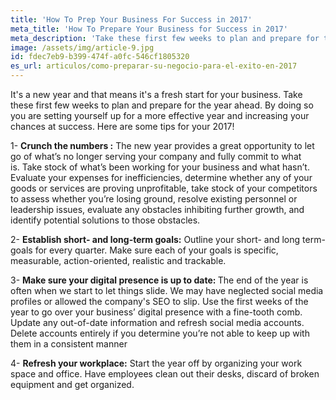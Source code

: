 ```yaml
---
title: 'How To Prep Your Business For Success in 2017'
meta_title: 'How To Prepare Your Business for Success in 2017'
meta_description: 'Take these first few weeks to plan and prepare for the year ahead. By doing so you are setting yourself up for a more effective year and increasing your chances at success. Here are some tips for your 2017!'
image: /assets/img/article-9.jpg
id: fdec7eb9-b399-474f-a0fc-546cf1805320
es_url: articulos/como-preparar-su-negocio-para-el-exito-en-2017
---
```

It's a new year and that means it's a fresh start for your business. Take these first few weeks to plan and prepare for the year ahead. By doing so you are setting yourself up for a more effective year and increasing your chances at success. Here are some tips for your 2017!

1- <strong>Crunch the numbers :</strong> The new year provides a great opportunity to let go of what’s no longer serving your company and fully commit to what is. Take stock of what’s been working for your business and what hasn’t. Evaluate your expenses for inefficiencies, determine whether any of your goods or services are proving unprofitable, take stock of your competitors to assess whether you’re losing ground, resolve existing personnel or leadership issues, evaluate any obstacles inhibiting further growth, and identify potential solutions to those obstacles.

2- <strong>Establish short- and long-term goals:</strong> Outline your short- and long term-goals for every quarter. Make sure each of your goals is specific, measurable, action-oriented, realistic and trackable.

3- <strong>Make sure your digital presence is up to date: </strong>The end of the year is often when we start to let things slide. We may have neglected social media profiles or allowed the company's SEO to slip. Use the first weeks of the year to go over your business’ digital presence with a fine-tooth comb. Update any out-of-date information and refresh social media accounts. Delete accounts entirely if you determine you’re not able to keep up with them in a consistent manner

4- <strong>Refresh your workplace:</strong> Start the year off by organizing your work space and office. Have employees clean out their desks, discard of broken equipment and get organized.